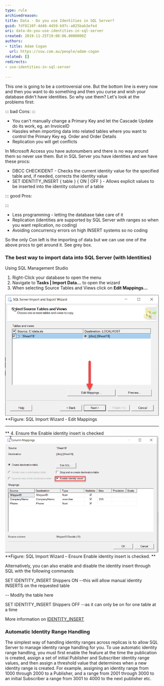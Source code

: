 ```yaml
---
type: rule
archivedreason: 
title: Data - Do you use Identities in SQL Server?
guid: fdf8110f-4d46-4459-b97c-a825bab3efed
uri: data-do-you-use-identities-in-sql-server
created: 2019-11-25T19:08:06.0000000Z
authors:
- title: Adam Cogan
  url: https://ssw.com.au/people/adam-cogan
related: []
redirects:
- use-identities-in-sql-server

---
```


This one is going to be a controversial one. But the bottom line is every now and then you want to do something and then you curse and wish your database didn't have identities. So why use them? Let's look at the problems first:

<!--endintro-->


::: bad
Cons:
:::


* You can't manually change a Primary Key and let the Cascade Update do its work, eg. an InvoiceID
* Hassles when importing data into related tables where you want to control the Primary Key eg. Order and Order Details
* Replication you will get conflicts


In Microsoft Access you have autonumbers and there is no way around them so never use them.
But in SQL Server you have identities and we have these procs:

* DBCC CHECKIDENT - Checks the current identity value for the specified table and, if needed, corrects the identity value
* SET IDENTITY\_INSERT { table } { ON | OFF } - Allows explicit values to be inserted into the identity column of a table



::: good
Pros:

:::


* Less programming - letting the database take care of it
* Replication (identities are supported by SQL Server with ranges so when you want replication, no coding)
* Avoiding concurrency errors on high INSERT systems so no coding


So the only Con left is the importing of data but we can use one of the above procs to get around it. See grey box.

### The best way to import data into SQL Server (with Identities)

Using SQL Management Studio

1. Right-Click your database to open the menu
2. Navigate to  **Tasks | Import Data…** to open the wizard
3. When selecting Source Tables and Views click on  **Edit Mappings…**



![](IdentityImportEditMappings.png) **Figure: SQL Import Wizard - Edit Mappings
** **
** 
4. Ensure the Enable identity insert is checked
![](EnableIdentityInsert.png) **Figure: SQL Import Wizard – Ensure Enable identity insert is checked.
** 

Alternatively, you can also enable and disable the identity insert through SQL with the following commands

SET IDENTITY\_INSERT Shippers ON --this will allow manual identity INSERTS on the requested table
 
-- Modify the table here
 
SET IDENTITY\_INSERT Shippers OFF --as it can only be on for one table at a time

More information on [IDENTITY\_INSERT](https://docs.microsoft.com/en-us/sql/t-sql/statements/set-identity-insert-transact-sql?redirectedfrom=MSDN&view=sql-server-ver15)

### Automatic Identity Range Handling


The simplest way of handling identity ranges across replicas is to allow SQL Server to manage identity range handling for you. To use automatic identity range handling, you must first enable the feature at the time the publication is created, assign a set of initial Publisher and Subscriber identity range values, and then assign a threshold value that determines when a new identity range is created.
For example, assigning an identity range from 1000 through 2000 to a Publisher, and a range from 2001 through 3000 to an initial Subscriber a range from 3001 to 4000 to the next publisher etc.
